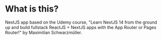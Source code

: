 # What is this?

NextJS app based on the Udemy course, "Learn NextJS 14 from the ground up and build fullstack ReactJS + NextJS apps with the App Router or Pages Router!" by Maximilian Schwarzmüller.